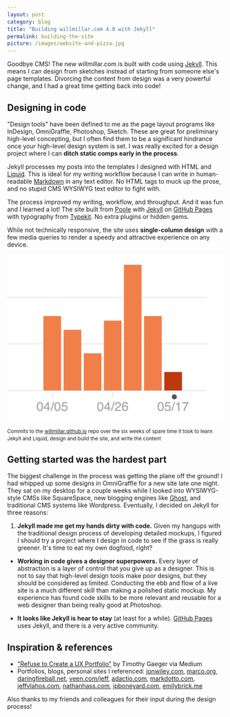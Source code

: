 ```yaml
---
layout: post
category: blog
title: "Building willmillar.com 4.0 with Jekyll"
permalink: building-the-site
picture: /images/website-and-pizza.jpg
---
```


Goodbye CMS! The new willmillar.com is built with code using [Jekyll](http://jekyllrb.com/). This means I can design from sketches instead of starting from someone else's page templates. Divorcing the content from design was a very powerful change, and I had a great time getting back into code!

<!--more-->

## Designing in code

"Design tools" have been defined to me as the page layout programs like InDesign, OmniGraffle, Photoshop, Sketch. These are great for preliminary high-level concepting, but I often find them to be a significant hindrance once your high-level design system is set. I was really excited for a design project where I can **ditch static comps early in the process**.

Jekyll processes my posts into the templates I designed with HTML and [Liquid](https://github.com/Shopify/liquid). This is ideal for my writing workflow because I can write in human-readable [Markdown](http://daringfireball.net/projects/markdown) in any text editor. No HTML tags to muck up the prose, and no stupid CMS WYSIWYG text editor to fight with.

The process improved my writing, workflow, and throughput. And it was fun and I learned a lot! The site built from [Poole](http://demo.getpoole.com/) with [Jekyll](http://jekyllrb.com/) on [GitHub Pages](https://pages.github.com/) with typography from [Typekit](https://typekit.com/). No extra plugins or hidden gems.

While not technically responsive, the site uses **single-column design** with a few media queries to render a speedy and attractive experience on any device.

![](/images/willmillar-com-4-0-graph.png)

<small>Commits to the [willmillar.github.io](https://github.com/willmillar/willmillar.github.io) repo over the six weeks of spare time it took to learn Jekyll and Liquid, design and build the site, and write the content</small>

## Getting started was the hardest part

The biggest challenge in the process was getting the plane off the ground! I had whipped up some designs in OmniGraffle for a new site late one night. They sat on my desktop for a couple weeks while I looked into WYSIWYG-style CMSs like SquareSpace, new blogging engines like [Ghost](https://ghost.org/), and traditional CMS systems like Wordpress. Eventually, I decided on Jekyll for three reasons:

1. **Jekyll made me get my hands dirty with code.** Given my hangups with the traditional design process of developing detailed mockups, I figured I should try a project where I design in code to see if the grass is really greener. It's time to eat my own dogfood, right?

- **Working in code gives a designer superpowers.** Every layer of abstraction is a layer of control that you give up as a designer. This is not to say that high-level design tools make poor designs, but they should be considered as limited. Conducting the ebb and flow of a live site is a much different skill than making a polished static mockup. My experience has found code skills to be more relevant and reusable for a web designer than being really good at Photoshop.

- **It looks like Jekyll is hear to stay** (at least for a while). [GitHub Pages](https://pages.github.com/) uses Jekyll, and there is a very active community.

## Inspiration & references

- ["Refuse to Create a UX Portfolio"](https://medium.com/digital-product-design/a44f802fee11) by Timothy Gaeger via Medium
- Portfolios, blogs, personal sites I referenced: [jonwiley.com](http://www.jonwiley.com/index.html), [marco.org](http://www.marco.org/), [daringfireball.net](http://daringfireball.net/), [veen.com/jeff](http://veen.com/jeff/), [adactio.com](http://adactio.com/), [markdotto.com](http://markdotto.com/), [jeffvlahos.com](http://jeffvlahos.com/), [nathanhass.com]("http://nathanhass.com/"), [jpboneyard.com](http://jpboneyard.com/), [emilybrick.me](http://emilybrick.me/)

Also thanks to my friends and colleagues for their input during the design process!